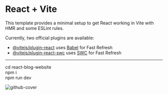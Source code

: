 # React + Vite

This template provides a minimal setup to get React working in Vite with HMR and some ESLint rules.

Currently, two official plugins are available:

- [@vitejs/plugin-react](https://github.com/vitejs/vite-plugin-react/blob/main/packages/plugin-react/README.md) uses [Babel](https://babeljs.io/) for Fast Refresh
- [@vitejs/plugin-react-swc](https://github.com/vitejs/vite-plugin-react-swc) uses [SWC](https://swc.rs/) for Fast Refresh
___________________________________________________________________________________________________________________________

cd react-blog-website<br/>
npm i<br/>
npm run dev<br/>

![github-cover](https://github.com/mdalmamunit427/modern-react-js-blog-starter-files/assets/96342744/99119d03-b207-4f72-a0df-7d68011f3c64)
